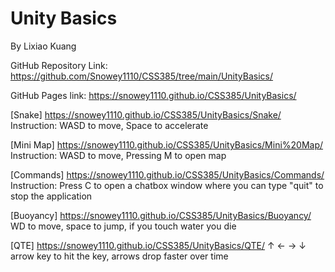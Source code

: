 # Unity Basics
By Lixiao Kuang

GitHub Repository Link: https://github.com/Snowey1110/CSS385/tree/main/UnityBasics/

GitHub Pages link: https://snowey1110.github.io/CSS385/UnityBasics/

[Snake] https://snowey1110.github.io/CSS385/UnityBasics/Snake/
Instruction:
WASD to move, Space to accelerate

[Mini Map] https://snowey1110.github.io/CSS385/UnityBasics/Mini%20Map/
Instruction:
WASD to move, Pressing M to open map

[Commands] https://snowey1110.github.io/CSS385/UnityBasics/Commands/
Instruction:
Press C to open a chatbox window where you can type "quit" to stop the application

[Buoyancy] https://snowey1110.github.io/CSS385/UnityBasics/Buoyancy/
WD to move, space to jump, if you touch water you die

[QTE] https://snowey1110.github.io/CSS385/UnityBasics/QTE/
↑ ← → ↓ arrow key to hit the key, arrows drop faster over time

